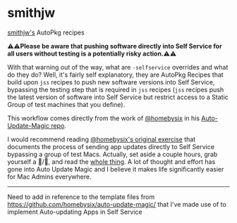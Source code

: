 # smithjw

[smithjw's](https://twitter.com/smithjw) AutoPkg recipes

⚠️⚠️**Please be aware that pushing software directly into Self Service for all users without testing is a potentially risky action.**⚠️⚠️

With that warning out of the way, what are `-selfservice` overrides and what do they do? Well, it's fairly self explanatory, they are AutoPkg Recipes that build upon `jss` recipes to push new software versions into Self Service, bypassing the testing step that is required in `jss` recipes (`jss` recipes push the latest version of software into Self Service but restrict access to a Static Group of test machines that you define).

This workflow comes directly from the work of [@homebysix](https://twitter.com/homebysix) in his [Auto-Update-Magic repo](https://github.com/homebysix/auto-update-magic).

I would recommend reading [@homebysix's original exercise](https://github.com/homebysix/auto-update-magic#exercise-6c-sending-software-directly-to-self-service-policies) that documents the process of sending app updates directly to Self Service bypassing a group of test Macs. Actually, set aside a couple hours, grab yourself a 🍺/🍷, and read the [whole thing](https://github.com/homebysix/auto-update-magic#overview). A lot of thought and effort has gone into Auto Update Magic and I believe it makes life significantly easier for Mac Admins everywhere.

---

Need to add in reference to the template files from https://github.com/homebysix/auto-update-magic/ that I've made use of to implement Auto-updating Apps in Self Service
